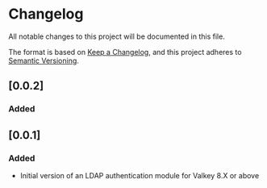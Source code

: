 # Changelog

All notable changes to this project will be documented in this file.

The format is based on [Keep a Changelog](https://keepachangelog.com/en/1.1.0/),
and this project adheres to [Semantic Versioning](https://semver.org/spec/v2.0.0.html).

## [0.0.2]

### Added

## [0.0.1]

### Added

- Initial version of an LDAP authentication module for Valkey 8.X or above
